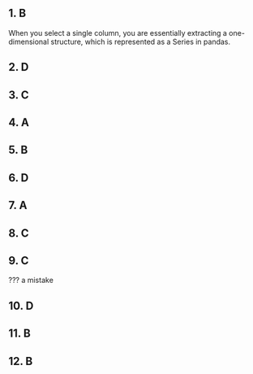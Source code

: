 ## 1. B
When you select a single column, you are essentially extracting a one-dimensional structure, which is represented as a Series in pandas.

## 2. D


## 3. C


## 4. A


## 5. B


## 6. D


## 7. A


## 8. C


## 9. C
??? a mistake


## 10. D


## 11. B


## 12. B




